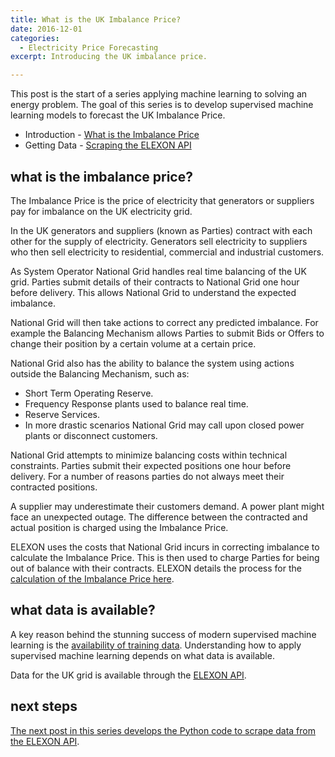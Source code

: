 ```yaml
---
title: What is the UK Imbalance Price?
date: 2016-12-01
categories:
  - Electricity Price Forecasting
excerpt: Introducing the UK imbalance price.

---
```


This post is the start of a series applying machine learning to solving an energy problem.  The goal of this series is to develop supervised machine learning models to forecast the UK Imbalance Price.

- Introduction - [What is the Imbalance Price](http://adgefficiency.com/what-is-the-uk-imbalance-price/)
- Getting Data - [Scraping the ELEXON API](http://adgefficiency.com/elexon-api-web-scraping-using-python/)

## what is the imbalance price?

The Imbalance Price is the price of electricity that generators or suppliers pay for imbalance on the UK electricity grid.

In the UK generators and suppliers (known as Parties) contract with each other for the supply of electricity.  Generators sell electricity to suppliers who then sell electricity to residential, commercial and industrial customers.

As System Operator National Grid handles real time balancing of the UK grid.  Parties submit details of their contracts to National Grid one hour before delivery.  This allows National Grid to understand the expected imbalance.

National Grid will then take actions to correct any predicted imbalance.  For example the Balancing Mechanism allows Parties to submit Bids or Offers to change their position by a certain volume at a certain price.

National Grid also has the ability to balance the system using actions outside the Balancing Mechanism, such as:
- Short Term Operating Reserve.
- Frequency Response plants used to balance real time.
- Reserve Services.
- In more drastic scenarios National Grid may call upon closed power plants or disconnect customers.  

National Grid attempts to minimize balancing costs within technical constraints.  Parties submit their expected positions one hour before delivery.  For a number of reasons parties do not always meet their contracted positions.

A supplier may underestimate their customers demand.  A power plant might face an unexpected outage.  The difference between the contracted and actual position is charged using the Imbalance Price.

ELEXON uses the costs that National Grid incurs in correcting imbalance to calculate the Imbalance Price.  This is then used to charge Parties for being out of balance with their contracts. ELEXON details the process for the [calculation of the Imbalance Price here](https://www.elexon.co.uk/reference/credit-pricing/imbalance-pricing/).

## what data is available?

A key reason behind the stunning success of modern supervised machine learning is the [availability of training data](http://adgefficiency.com/machine-learning-in-energy-part-one/).  Understanding how to apply supervised machine learning depends on what data is available.  

Data for the UK grid is available through the [ELEXON API](https://www.elexon.co.uk/change/new-balancing-mechanism-reporting-service-bmrs/).  

## next steps

[The next post in this series develops the Python code to scrape data from the ELEXON API](http://adgefficiency.com/elexon-api-web-scraping-using-python/).
